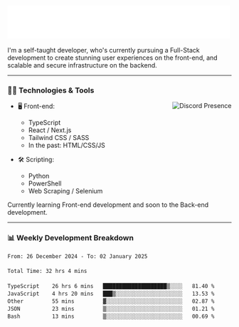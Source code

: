<img src="assets/wave.svg" alt=":wave:" />

I'm a self-taught developer, who's currently pursuing a Full-Stack development to create stunning user experiences on the front-end, and scalable and secure infrastructure on the backend.

---

### 🧑‍💻 Technologies & Tools

<a href="https://discord.com/users/414304208649453568" target="_blank" rel="nofollow">
   <img src="https://lanyard-profile-readme.vercel.app/api/414304208649453568?idleMessage=Probably%20doing%20something%20else..." alt="Discord Presence" align="right">
</a>

- 🖥️ Front-end:

  - TypeScript
  - React / Next.js
  - Tailwind CSS / SASS
  - In the past: HTML/CSS/JS

- 🛠 Scripting:

  - Python
  - PowerShell
  - Web Scraping / Selenium

Currently learning Front-end development and soon to the Back-end development.

---

### 📊 Weekly Development Breakdown

<!--START_SECTION:waka-->

```txt
From: 26 December 2024 - To: 02 January 2025

Total Time: 32 hrs 4 mins

TypeScript    26 hrs 6 mins   ████████████████████▒░░░░   81.40 %
JavaScript    4 hrs 20 mins   ███▒░░░░░░░░░░░░░░░░░░░░░   13.53 %
Other         55 mins         ▓░░░░░░░░░░░░░░░░░░░░░░░░   02.87 %
JSON          23 mins         ▒░░░░░░░░░░░░░░░░░░░░░░░░   01.21 %
Bash          13 mins         ▒░░░░░░░░░░░░░░░░░░░░░░░░   00.69 %
```

<!--END_SECTION:waka-->

